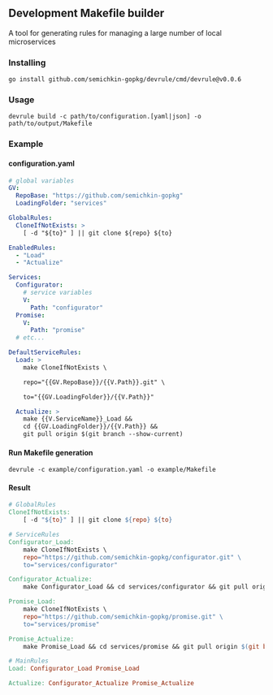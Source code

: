 ## Development Makefile builder
A tool for generating rules for managing a large number of local microservices

### Installing
`go install github.com/semichkin-gopkg/devrule/cmd/devrule@v0.0.6`

### Usage
`devrule build -c path/to/configuration.[yaml|json] -o path/to/output/Makefile`

### Example
#### configuration.yaml
```yaml
# global variables
GV:
  RepoBase: "https://github.com/semichkin-gopkg"
  LoadingFolder: "services"

GlobalRules:
  CloneIfNotExists: >
    [ -d "${to}" ] || git clone ${repo} ${to}

EnabledRules:
  - "Load"
  - "Actualize"

Services:
  Configurator:
    # service variables
    V:
      Path: "configurator"
  Promise:
    V:
      Path: "promise"
  # etc...

DefaultServiceRules:
  Load: >
    make CloneIfNotExists \

    repo="{{GV.RepoBase}}/{{V.Path}}.git" \

    to="{{GV.LoadingFolder}}/{{V.Path}}"

  Actualize: >
    make {{V.ServiceName}}_Load &&
    cd {{GV.LoadingFolder}}/{{V.Path}} &&
    git pull origin $(git branch --show-current)
```

#### Run Makefile generation
`devrule -c example/configuration.yaml -o example/Makefile`

#### Result
```makefile
# GlobalRules
CloneIfNotExists: 
	[ -d "${to}" ] || git clone ${repo} ${to}

# ServiceRules
Configurator_Load: 
	make CloneIfNotExists \
	repo="https://github.com/semichkin-gopkg/configurator.git" \
	to="services/configurator"

Configurator_Actualize: 
	make Configurator_Load && cd services/configurator && git pull origin $(git branch --show-current)

Promise_Load: 
	make CloneIfNotExists \
	repo="https://github.com/semichkin-gopkg/promise.git" \
	to="services/promise"

Promise_Actualize: 
	make Promise_Load && cd services/promise && git pull origin $(git branch --show-current)

# MainRules
Load: Configurator_Load Promise_Load

Actualize: Configurator_Actualize Promise_Actualize
```
